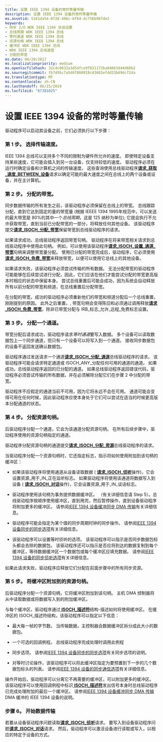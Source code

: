 ```yaml
---
title: 设置 IEEE 1394 设备的常时等量传输
description: 设置 IEEE 1394 设备的常时等量传输
ms.assetid: 5161da54-0f20-496c-bf64-dc756b987de2
keywords:
- 同步 I/O WDK IEEE 1394 总线设置
- 总线周期 WDK IEEE 1394 总线
- 等时通道 WDK IEEE 1394 总线
- 资源句柄 WDK IEEE 1394 总线
- 缓冲区 WDK IEEE 1394 总线
- WDK IEEE 1394 总线速度
- 分配的带宽
ms.date: 04/20/2017
ms.localizationpriority: medium
ms.openlocfilehash: 32c4c0632a3d5dfce9f031172ba84863d44d66b2
ms.sourcegitcommit: fb7d95c7a5d47860918cd3602efdd33b69dcf2da
ms.translationtype: MT
ms.contentlocale: zh-CN
ms.lasthandoff: 06/25/2019
ms.locfileid: "67381025"
---
```

# <a name="setting-up-isochronous-transfer-for-ieee-1394-devices"></a>设置 IEEE 1394 设备的常时等量传输


驱动程序可以启动其设备之前，它们必须执行以下步骤：

### <a href="" id="step-1---choose-the-transfer-speed-"></a>第 1 步。 选择传输速度。

IEEE 1394 总线可以支持多个不同的限制为硬件所允许的速度。 即使特定设备支持某些速度，它可能会插入到另一台设备，仅支持较低的速度。 驱动程序必须在运行时确定设备和计算机之间的传输速度。 这些查询使用总线驱动程序[**请求\_获取\_速度\_BETWEEN\_设备**](https://msdn.microsoft.com/library/windows/hardware/ff537645)请求以确定可能的最大速度之间在总线上的两个设备或设备，并在主计算机。

### <a href="" id="step-2---allocate-bandwidth-"></a>第 2 步。 分配的带宽。

同步数据传输的所有发生之前，该驱动程序必须保留在总线上的带宽。 总线跟踪分配，直到它达到固定的量的带宽量 (根据 IEEEE 1394 1995年规范中，可以发送的最大带宽是 80%的其中一个*总线周期*，这是 125 纳秒为单位); 它就会执行不允许获取带宽，直到当前已分配带宽的一部分，将释放任何其他设备。 该驱动程序提交[**请求\_ISOCH\_分配\_带宽**](https://msdn.microsoft.com/library/windows/hardware/ff537647)保留带宽到总线驱动程序的请求。

如果请求成功，总线驱动程序返回带宽句柄。 驱动程序在将来带宽相关请求到总线驱动程序中使用此句柄。 例如，可以使用该驱动程序[**请求\_ISOCH\_设置\_通道\_带宽**](https://msdn.microsoft.com/library/windows/hardware/ff537658)句柄来调整带宽量分配。 使用已分配的带宽完成后，驱动程序，它必须使用[**请求\_ISOCH\_免费\_带宽**](https://msdn.microsoft.com/library/windows/hardware/ff537652)来释放带宽，以便可以使用它总线上的其他设备。

如果请求失败，该驱动程序必须尝试传输的所有数据。 无法分配带宽的驱动程序可能能够在后续尝试进行分配，因此，它们应该在他们才能尝试分配的带宽更高版本时相应的状态中保留本身。 尝试总线重置后可能会成功，因为系统会自动释放所有以前分配的带宽和频道，在总线重置后分配带宽。

在分配的带宽，成功的驱动程序必须重新他们的带宽和频道分配后一个总线重置，刚刚提到的原因。 此外之后重置，, 带宽句柄会变得陈旧和必须通过调用释放[**请求\_ISOCH\_免费\_带宽**](https://msdn.microsoft.com/library/windows/hardware/ff537652)，除非已带宽分配与 IRB\_标志\_允许\_远程\_免费标志设置。

### <a href="" id="step-3---allocate-a-channel-"></a>第 3 步。 分配一个通道。

带宽分配后请求成功，驱动程序请求*等时通道*要写入数据。 多个设备可以读取数据包上一个同步通道，但只有一个设备可以将写入到一个通道。 接收同步数据包的设备不返回发送确认数据包。

驱动程序通过发送请求一个通道[**请求\_ISOCH\_分配\_通道**](https://msdn.microsoft.com/library/windows/hardware/ff537648)总线驱动程序的请求。 该驱动程序可能会请求特定通道或 ISOCH\_ANY\_分配任何可用的通道的通道。 如果成功，总线驱动程序返回的已分配的通道。 如果总线驱动程序返回错误代码，驱动程序必须尝试传输的所有数据，并在必须解除分配它们在步骤 2 中分配的带宽。

驱动程序不应假定的通道当前不可用，因为它将永远不会在可用。 通道可能会变得可用在任何时候，因此驱动程序应使本身处于它们可以尝试在适当的时候更高版本分配通道的状态。

### <a href="" id="step-4---allocate-a-resource-handle-"></a>第 4 步。 分配资源句柄。

后驱动程序分配一个通道，它会为该通道分配资源句柄。 在所有后续步骤中，驱动程序使用的资源句柄指定的通道。

驱动程序分配资源句柄的通道提交[**请求\_ISOCH\_分配\_资源**](https://msdn.microsoft.com/library/windows/hardware/ff537649)总线驱动程序的请求。

当驱动程序分配一个资源句柄时，它还指定标志，指示将如何使用附加到该句柄的缓冲区：

-   如果该驱动程序将使用通道从设备读取数据 ( [**请求\_ISOCH\_侦听**](https://msdn.microsoft.com/library/windows/hardware/ff537655)操作)，它会设置资源\_用于\_IN\_正在监听标志。 如果驱动程序将使用该通道将数据写入到设备 ( [**请求\_ISOCH\_对话**](https://msdn.microsoft.com/library/windows/hardware/ff537660)操作)，它会设置资源\_用于\_IN\_谈话标志。

-   驱动程序使用该句柄为事务提供数据缓冲区。 （有关详细信息请 Step 5）。总线驱动程序按顺序使用缓冲区，直到用完，然后暂停操作，直到设备驱动程序将附加更多的缓冲区。 请参阅[IEEE 1394 设备缓冲同步 DMA 传输](https://docs.microsoft.com/windows-hardware/drivers/ieee/buffering-isochronous-dma-transfers-for-ieee-1394-devices)有关详细信息。

-   驱动程序可能会指定为某个值的同步周期时钟的同步操作。 请参阅[IEEE 1394 设备同步的同步选项](https://docs.microsoft.com/windows-hardware/drivers/ieee/isochronous-synchronization-options-for-ieee-1394-devices)有关详细信息。

-   该驱动程序可以设置等时侦听的选项。 该驱动程序可以指示是否同步数据包标头都会去除的数据包。 该驱动程序还可以指示是否应将到达的数据复制到每个缓冲区，等待数据缓冲区一个数据包或每个缓冲区应填充数据。 请参阅[IEEE 1394 设备的同步侦听选项](https://docs.microsoft.com/windows-hardware/drivers/ieee/isochronous-listen-options-for-ieee-1394-devices)有关详细信息。

如果此请求失败，驱动程序应释放它们分配在前面步骤中的所有同步资源。

### <a href="" id="step-5---attach-buffers-to-the-resource-handle-"></a>第 5 步。 将缓冲区附加到的资源句柄。

后驱动程序分配一个资源句柄，它将缓冲区附加到该句柄。 主机 DMA 控制器将从中读取数据或将数据写入到的附加缓冲区。

与每个缓冲区，驱动程序通过[ **ISOCH\_描述符**](https://docs.microsoft.com/windows-hardware/drivers/ddi/content/1394/ns-1394-_isoch_descriptor)结构-描述如何将使用缓冲区。 在缓冲区的 ISOCH\_描述符结构，该驱动程序可以指定以下信息：

-   最大每一帧的字节数。 当传输数据，主控制器会数据缓冲区拆分成此大小的数据包。

-   一个可选的回调例程。 总线驱动程序完成处理时调用此例程

-   同步选项。 请参阅[IEEE 1394 设备同步的同步选项](https://docs.microsoft.com/windows-hardware/drivers/ieee/isochronous-synchronization-options-for-ieee-1394-devices)有关同步选项的说明。

-   对等时讨论操作，该驱动程序可以将此缓冲区指定为要预置到下一步的几个数据包标头的列表。 请参阅[IEEE 1394 设备的同步通信选项](https://docs.microsoft.com/windows-hardware/drivers/ieee/isochronous-talk-options-for-ieee-1394-devices)有关详细信息。

操作开始后，驱动程序可以分离它不再需要的缓冲区，可以附加更多的缓冲区。 该驱动程序可以使用回调例程中标识[ **ISOCH\_描述符**](https://docs.microsoft.com/windows-hardware/drivers/ddi/content/1394/ns-1394-_isoch_descriptor)发出信号本身时总线驱动程序已完成处理附加的最后一个缓冲区。 请参阅[IEEE 1394 设备缓冲同步 DMA 传输](https://docs.microsoft.com/windows-hardware/drivers/ieee/buffering-isochronous-dma-transfers-for-ieee-1394-devices)DMA 缓冲的 IEEE 1394 设备的说明。

### <a href="" id="step-6---begin-the-data-transfer"></a>步骤 6。 开始数据传输

若要从设备驱动程序问题读取[**请求\_ISOCH\_侦听**](https://msdn.microsoft.com/library/windows/hardware/ff537655)请求。 要写入到设备驱动程序问题[**请求\_ISOCH\_对话**](https://msdn.microsoft.com/library/windows/hardware/ff537660)请求。 然后，驱动程序可以激活设备进行读取或写入，以相应的特定于设备的方式。

 

 





